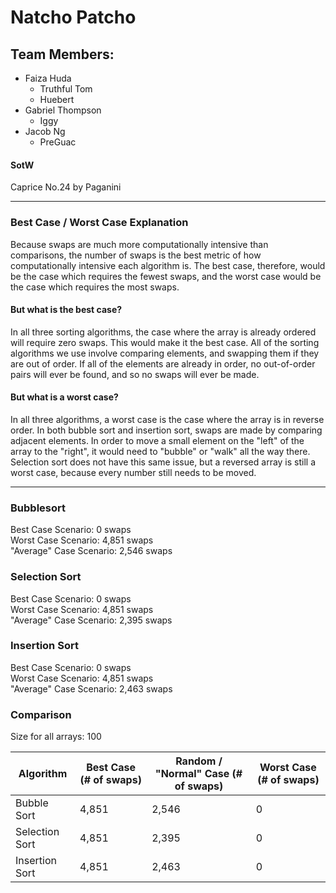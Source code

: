 # Natcho Patcho

## Team Members:
- Faiza Huda
   - Truthful Tom
   - Huebert
- Gabriel Thompson
   - Iggy
- Jacob Ng
  - PreGuac

#### SotW
Caprice No.24 by Paganini

_____________________
### Best Case / Worst Case Explanation
Because swaps are much more computationally intensive than comparisons, the number of swaps is the best metric of how computationally intensive each
algorithm is. The best case, therefore, would be the case which requires the fewest swaps, and the worst case would be the case which requires the most swaps.

#### But what is the best case?
In all three sorting algorithms, the case where the array is already ordered will require zero swaps. This would make it the best case. All of the sorting
algorithms we use involve comparing elements, and swapping them if they are out of order. If all of the elements are already in order, no out-of-order pairs
will ever be found, and so no swaps will ever be made.

#### But what is a worst case?
In all three algorithms, a worst case is the case where the array is in reverse order. In both bubble sort and insertion sort, swaps are made by comparing
adjacent elements. In order to move a small element on the "left" of the array to the "right", it would need to "bubble" or "walk" all the way there. Selection
sort does not have this same issue, but a reversed array is still a worst case, because every number still needs to be moved.

_____________________
### Bubblesort
Best Case Scenario: 0 swaps\
Worst Case Scenario: 4,851 swaps\
"Average" Case Scenario: 2,546 swaps

### Selection Sort
Best Case Scenario: 0 swaps\
Worst Case Scenario: 4,851 swaps\
"Average" Case Scenario: 2,395 swaps

### Insertion Sort
Best Case Scenario: 0 swaps\
Worst Case Scenario: 4,851 swaps\
"Average" Case Scenario: 2,463 swaps

### Comparison

Size for all arrays: 100

| Algorithm | Best Case (# of swaps) | Random / "Normal" Case (# of swaps) | Worst Case (# of swaps) |
| --------- | --------- | ---------- | ---------- |
| Bubble Sort | 4,851 | 2,546 | 0 |
| Selection Sort | 4,851 | 2,395 | 0 |
| Insertion Sort | 4,851 | 2,463 | 0 |

